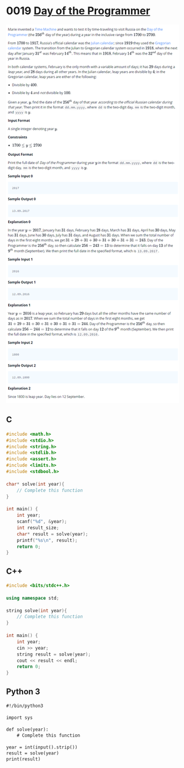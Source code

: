 # 0019 [Day of the Programmer](https://www.hackerrank.com/challenges/day-of-the-programmer/problem)

![Problem](zproblem.png)

## C

```c
#include <math.h>
#include <stdio.h>
#include <string.h>
#include <stdlib.h>
#include <assert.h>
#include <limits.h>
#include <stdbool.h>

char* solve(int year){
    // Complete this function
}

int main() {
    int year; 
    scanf("%d", &year);
    int result_size;
    char* result = solve(year);
    printf("%s\n", result);
    return 0;
}
```

## C++

```cpp
#include <bits/stdc++.h>

using namespace std;

string solve(int year){
    // Complete this function
}

int main() {
    int year;
    cin >> year;
    string result = solve(year);
    cout << result << endl;
    return 0;
}
```

## Python 3

```py3
#!/bin/python3

import sys

def solve(year):
    # Complete this function

year = int(input().strip())
result = solve(year)
print(result)
```